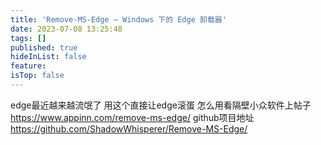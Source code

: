 ```yaml
---
title: 'Remove-MS-Edge – Windows 下的 Edge 卸载器'
date: 2023-07-08 13:25:48
tags: []
published: true
hideInList: false
feature: 
isTop: false
---
```

edge最近越来越流氓了
用这个直接让edge滚蛋
怎么用看隔壁小众软件上帖子
<https://www.appinn.com/remove-ms-edge/>
github项目地址
<https://github.com/ShadowWhisperer/Remove-MS-Edge/>